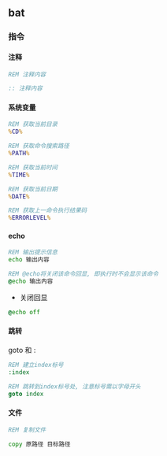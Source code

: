 <!--
 * @Description: 
 * @Version: 1.0
 * @Author: DaLao
 * @Email: dalao@xxx.com
 * @Date: 2021-10-26 22:19:58
 * @LastEditors: DaLao
 * @LastEditTime: 2022-09-11 22:48:35
-->

## bat


### 指令


#### 注释


```bat
REM 注释内容

:: 注释内容
```



#### 系统变量


```bat
REM 获取当前目录
%CD%

REM 获取命令搜索路径
%PATH%

REM 获取当前时间
%TIME%

REM 获取当前日期
%DATE%

REM 获取上一命令执行结果码
%ERRORLEVEL% 
```



#### echo


```bat
REM 输出提示信息
echo 输出内容

REM @echo将关闭该命令回显, 即执行时不会显示该命令
@echo 输出内容
```

- 关闭回显

```bat
@echo off
```



#### 跳转

goto 和 :


```bat
REM 建立index标号
:index

REM 跳转到index标号处, 注意标号需以字母开头
goto index
```



#### 文件


```bat
REM 复制文件

copy 原路径 目标路径
```